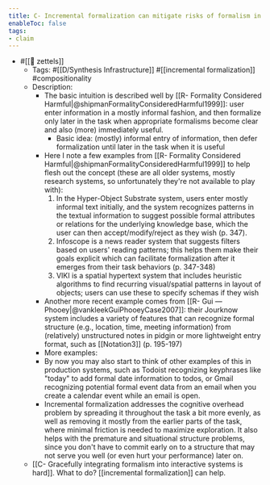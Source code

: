 ```yaml
---
title: C- Incremental formalization can mitigate risks of formalism in interactive systems
enableToc: false
tags:
- claim
---
```

- #[[🌲 zettels]]
    - Tags:  #[[D/Synthesis Infrastructure]] #[[incremental formalization]] #compositionality
    - Description:
        - The basic intuition is described well by [[R- Formality Considered Harmful|@shipmanFormalityConsideredHarmful1999]]: user enter information in a mostly informal fashion, and then formalize only later in the task when appropriate formalisms become clear and also (more) immediately useful. 
            - Basic idea: (mostly) informal entry of information, then defer formalization until later in the task when it is useful
        - Here I note a few examples from [[R- Formality Considered Harmful|@shipmanFormalityConsideredHarmful1999]] to help flesh out the concept (these are all older systems, mostly research systems, so unfortunately they're not available to play with):
            1. In the Hyper-Object Substrate system, users enter mostly informal text initially, and the system recognizes patterns in the textual information to suggest possible formal attributes or relations for the underlying knowledge base, which the user can then accept/modify/reject as they wish (p. 347).
            2. Infoscope is a news reader system that suggests filters based on users' reading patterns; this helps them make their goals explicit which can facilitate formalization after it emerges from their task behaviors (p. 347-348)
            3. VIKI is a spatial hypertext system that includes heuristic algorithms to find recurring visual/spatial patterns in layout of objects; users can use these to specify schemas if they wish
        - Another more recent example comes from [[R- Gui — Phooey|@vankleekGuiPhooeyCase2007]]: their Jourknow system includes a variety of features that can recognize formal structure (e.g., location, time, meeting information) from (relatively) unstructured notes in pidgin or more lightweight entry format, such as [[Notation3]] (p. 195-197)
        - More examples:
        - By now you may also start to think of other examples of this in production systems, such as Todoist recognizing keyphrases like "today" to add formal date information to todos, or Gmail recognizing potential formal event data from an email when you create a calendar event while an email is open.
        - Incremental formalization addresses the cognitive overhead problem by spreading it throughout the task a bit more evenly, as well as removing it mostly from the earlier parts of the task, where minimal friction is needed to maximize exploration. It also helps with the premature and situational structure problems, since you don't have to commit early on to a structure that may not serve you well (or even hurt your performance) later on.
    - [[C- Gracefully integrating formalism into interactive systems is hard]]. What to do? [[incremental formalization]] can help.